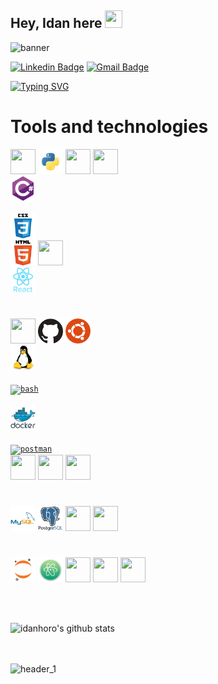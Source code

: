 ## Hey, Idan here <img src="https://media.giphy.com/media/hvRJCLFzcasrR4ia7z/giphy.gif" width="28px" height="28px">

![banner](https://user-images.githubusercontent.com/65775948/178121332-5598ad12-b184-4468-812a-4e50239fb46e.png)



[![Linkedin Badge](https://img.shields.io/badge/-IdanHorovitz-blue?style=flat-square&logo=Linkedin&logoColor=white&link=https://www.linkedin.com/in/idan-horovitz-14224921a/)](https://www.linkedin.com/in/idan-horovitz-14224921a/) [![Gmail Badge](https://img.shields.io/badge/-idanhh55@gmail.com-c14438?style=flat-square&logo=Gmail&logoColor=white&link=mailto:asterp04@gmail.com)](mailto:idanhh55@gmail.com)

[![Typing SVG](https://readme-typing-svg.herokuapp.com?duration=3000&center=true&width=450&lines=Welcome+to+my+Github+Page!;I'm+Idan+Horovitz+:D)](https://git.io/typing-svg)


# Tools and technologies

<code><img height="40" width="40" src="https://images.vexels.com/media/users/3/166401/isolated/preview/b82aa7ac3f736dd78570dd3fa3fa9e24-java-programming-language-icon-by-vexels.png"></code>
<code><img height="40" width="40" src="https://raw.githubusercontent.com/github/explore/80688e429a7d4ef2fca1e82350fe8e3517d3494d/topics/python/python.png"></code>
<code><img height="40" width="40" src="https://www.naveedashfaq.me/img/c++.png"></code>
<code><img height="40" width="40" src="https://cdn.iconscout.com/icon/free/png-512/c-programming-569564.png"></code>
<code><a href="https://www.w3schools.com/cs/" target="_blank"> <img src="https://raw.githubusercontent.com/devicons/devicon/master/icons/csharp/csharp-original.svg" alt="csharp" width="40" height="40"/> </a></code>
<code><a href="https://www.w3schools.com/css/" target="_blank"> <img src="https://raw.githubusercontent.com/devicons/devicon/master/icons/css3/css3-original-wordmark.svg" alt="css3" width="40" height="40"/> </a></code>
<code><img height="40" width="40" src="https://raw.githubusercontent.com/github/explore/80688e429a7d4ef2fca1e82350fe8e3517d3494d/topics/html/html.png"></code>
<code><img height="40" width="40" src="https://user-images.githubusercontent.com/65775948/178122940-0cf150b7-066a-43f3-8b0c-cbf45fb9eb27.png"></code>
<code><a href="https://reactjs.org/" target="_blank"> <img src="https://raw.githubusercontent.com/devicons/devicon/master/icons/react/react-original-wordmark.svg" alt="react" width="40" height="40"/> </a></code>



#

<code><img height="40" width="40" src="https://upload.wikimedia.org/wikipedia/commons/thumb/3/3f/Git_icon.svg/1024px-Git_icon.svg.png"></code>
<code><img height="40" width="40" src="https://raw.githubusercontent.com/github/explore/80688e429a7d4ef2fca1e82350fe8e3517d3494d/topics/github-api/github-api.png"></code>
<code><img height="40" width="40" src="https://raw.githubusercontent.com/github/explore/80688e429a7d4ef2fca1e82350fe8e3517d3494d/topics/ubuntu/ubuntu.png"></code>
<code> <a href="https://www.linux.org/" target="_blank"> <img src="https://raw.githubusercontent.com/devicons/devicon/master/icons/linux/linux-original.svg" alt="linux" width="40" height="40"/> </a></code>
<code><a href="https://www.gnu.org/software/bash/" target="_blank"> <img src="https://www.vectorlogo.zone/logos/gnu_bash/gnu_bash-icon.svg" alt="bash" width="40" height="40"/> </a></code>
<code><a href="https://www.docker.com/" target="_blank"> <img src="https://raw.githubusercontent.com/devicons/devicon/master/icons/docker/docker-original-wordmark.svg" alt="docker" width="40" height="40"/> </a></code>
<code><a href="https://postman.com" target="_blank"> <img src="https://www.vectorlogo.zone/logos/getpostman/getpostman-icon.svg" alt="postman" width="40" height="40"/> </a></code>
<code><img height="40" width="40" src="https://user-images.githubusercontent.com/65775948/178122600-2ccb2340-0432-4ac6-87dd-0b4d3b50156f.png"></code>
<code><img height="40" width="40" src="https://user-images.githubusercontent.com/65775948/178124412-7ef9a5f8-af19-47bf-822c-4984c71c253b.png"></code>
<code><img height="40" width="40" src="https://user-images.githubusercontent.com/65775948/178124450-0d4efc6a-bbc1-4c41-9e04-3f2a9416ccad.png"></code>

#


<code><img height="40" width="40" src="https://raw.githubusercontent.com/devicons/devicon/master/icons/mysql/mysql-original-wordmark.svg"></code>
<code><img height="40" width="40" src="https://raw.githubusercontent.com/devicons/devicon/master/icons/postgresql/postgresql-original-wordmark.svg" alt="postgresql"></code>
<code><img height="40" width="40" src="https://user-images.githubusercontent.com/65775948/182529433-798ee34d-19ff-4e14-81a5-0936b4b2c6aa.png"></code>
<code><img height="40" width="40" src="https://user-images.githubusercontent.com/65775948/182529495-062e0db2-718a-442c-ae94-646ff568479e.png"></code>


#

<code><img height="40" width="40" src="https://raw.githubusercontent.com/github/explore/80688e429a7d4ef2fca1e82350fe8e3517d3494d/topics/jupyter-notebook/jupyter-notebook.png"></code>
<code><img height="40" width="40" src="https://raw.githubusercontent.com/github/explore/80688e429a7d4ef2fca1e82350fe8e3517d3494d/topics/atom/atom.png"></code>
<code><img height="40" width="40" src="https://user-images.githubusercontent.com/65775948/178124601-f816d806-03eb-44c7-8750-099451273ac8.png"></code>
<code><img height="40" width="40" src="https://user-images.githubusercontent.com/65775948/178122482-612ffe8a-fa96-4db7-99bf-a9da660b35ff.png"></code>
<code><img height="40" width="40" src="https://user-images.githubusercontent.com/65775948/178124562-2a3e3c6b-fde6-43d2-97cb-e22aaaf0fbd9.png"></code>


<br>
<br>

![idanhoro's github stats](https://github-readme-stats.vercel.app/api?username=idanhoro&show_icons=true&hide=[%22issues%22])

<br>
<br>
<img width="1000" alt="header_1" src="https://user-images.githubusercontent.com/65775948/182004326-28fd3663-cf0a-4473-8840-a1adfa219707.png">



